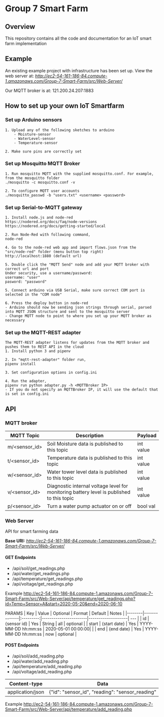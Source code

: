 # Group 7 Smart Farm

## Overview
This repository contains all the code and documentation for an IoT smart farm implementation

## Example
An existing example project with infrastructure has been set up.
View the web server at:
*http://ec2-54-161-186-84.compute-1.amazonaws.com/Group-7-Smart-Farm/src/Web-Server/*

Our MQTT broker is at: 121.200.24.207:1883

## How to set up your own IoT Smartfarm
### Set up Arduino sensors
```
1. Upload any of the following sketches to arduino
    - Moisture-sensor
    - WaterLevel-sensor
    - Temperature-sensor

2. Make sure pins are correctly set
```

### Set up Mosquitto MQTT Broker
```
1. Run mosquitto MQTT with the supplied mosquitto.conf. For example, from the mosquitto folder
./mosquitto -c mosquitto.conf -v

2. To configure MQTT user accounts
./mosquitto_passwd -b "users.txt" <username> <password>
```

### Set up Serial-to-MQTT gateway
```
1. Install node.js and node-red
https://nodered.org/docs/faq/node-versions
https://nodered.org/docs/getting-started/local

2. Run Node-Red with following command,
node-red

4. Go to the node-red web app and import flows.json from the "src/node-red" folder (menu button top right)
http://localhost:1880 (default url)

5. Double click the "MQTT Send" node and add your MQTT broker with correct url and port
Under security, use a username/password:
username: "user"
pasword: "password"

5. Connect arduino via USB Serial, make sure correct COM port is selected in the "COM node"

6. Press the deploy button in node-red
- Arduino should now be sending json strings through serial, parsed into MQTT JSON structure and sent to the mosquitto server
- Change MQTT node to point to where you set up your MQTT broker as necessary
```

### Set up the MQTT-REST adapter
```
The MQTT-REST adapter listens for updates from the MQTT broker and pushes them to REST API in the cloud
1. Install python 3 and pipenv

2. In "mqtt-rest-adapter" folder run,
pipenv install

3. Set configuration options in config.ini

4. Run the adapter,
pipenv run python adapter.py -h <MQTTBroker IP>
- If you do not specify an MQTTBroker IP, it will use the default that is set in config.ini
```

## API
### MQTT broker
| MQTT Topic | Description | Payload |
| --- | --- | --- |
| m/<sensor_id> | Soil Moisture data is published to this topic | int value |
| t/<sensor_id> | Temperature data is published to this topic | int value |
| w/<sensor_id> | Water tower level data is published to this topic | int value |
| v/<sensor_id> | Diagnostic internal voltage level for monitoring battery level is published to this topic | int value |
| p/<sensor_id> | Turn a water pump actuator on or off | bool val |

### Web Server
API for smart farming data

**Base URI:** *http://ec2-54-161-186-84.compute-1.amazonaws.com/Group-7-Smart-Farm/src/Web-Server/*

#### GET Endpoints
- /api/soil/get_readings.php
- /api/water/get_readings.php
- /api/temperature/get_readings.php
- /api/voltage/get_readings.php

Example
http://ec2-54-161-186-84.compute-1.amazonaws.com/Group-7-Smart-Farm/src/Web-Server/api/temperature/get_readings.php?id=Temp+Sensor+A&start=2020-05-20&end=2020-06-10

PARAMS
| Key    | Value        | Optional  | Format                | Default            | Notes |
|--------|--------------|:---------:|-----------------------|--------------------| --- |
| id     | {sensor id}  | Yes       | String                | all                | optional |
| start  | {start date} | Yes       | YYYY-MM-DD hh:mm:ss   | 2020-05-01 00:00:00| |
| end    | {end date}   | Yes       | YYYY-MM-DD hh:mm:ss   | now                | optional |

#### POST Endpoints
- /api/soil/add_reading.php
- /api/water/add_reading.php
- /api/temperature/add_reading.php
- /api/voltage/add_reading.php

| Content-type | Data |
| --- | --- |
| application/json | {"id": "sensor_id", "reading": "sensor_reading" | 

Example
http://ec2-54-161-186-84.compute-1.amazonaws.com/Group-7-Smart-Farm/src/Web-Server/api/temperature/add_reading.php
